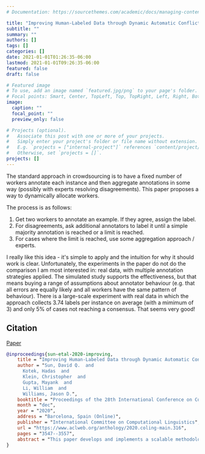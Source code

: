 ```yaml
---
# Documentation: https://sourcethemes.com/academic/docs/managing-content/

title: "Improving Human-Labeled Data through Dynamic Automatic Conflict Resolution (Sun, et al., CoLing 2020)"
subtitle: ""
summary: ""
authors: []
tags: []
categories: []
date: 2021-01-01T01:26:35-06:00
lastmod: 2021-01-01T09:26:35-06:00
featured: false
draft: false

# Featured image
# To use, add an image named `featured.jpg/png` to your page's folder.
# Focal points: Smart, Center, TopLeft, Top, TopRight, Left, Right, BottomLeft, Bottom, BottomRight.
image:
  caption: ""
  focal_point: ""
  preview_only: false

# Projects (optional).
#   Associate this post with one or more of your projects.
#   Simply enter your project's folder or file name without extension.
#   E.g. `projects = ["internal-project"]` references `content/project/deep-learning/index.md`.
#   Otherwise, set `projects = []`.
projects: []
---
```


The standard approach in crowdsourcing is to have a fixed number of workers annotate each instance and then aggregate annotations in some way (possibly with experts resolving disagreements).
This paper proposes a way to dynamically allocate workers.

The process is as follows:

1. Get two workers to annotate an example. If they agree, assign the label.
2. For disagreements, ask additional annotators to label it until a simple majority annotation is reached or a limit is reached.
3. For cases where the limit is reached, use some aggregation approach / experts.

I really like this idea - it's simple to apply and the intuition for why it should work is clear.
Unfortunately, the experiments in the paper do not do the comparison I am most interested in: real data, with multiple annotation strategies applied.
The simulated study supports the effectiveness, but that means buying a range of assumptions about annotator behaviour (e.g. that all errors are equally likely and all workers have the same pattern of behaviour).
There is a large-scale experiment with real data in which the approach collects 3.74 labels per instance on average (with a mimimum of 3) and only 5% of cases not reaching a consensus.
That seems very good!

## Citation

[Paper](https://www.aclweb.org/anthology/2020.coling-main.316)

```bibtex
@inproceedings{sun-etal-2020-improving,
    title = "Improving Human-Labeled Data through Dynamic Automatic Conflict Resolution",
    author = "Sun, David Q.  and
      Kotek, Hadas  and
      Klein, Christopher  and
      Gupta, Mayank  and
      Li, William  and
      Williams, Jason D.",
    booktitle = "Proceedings of the 28th International Conference on Computational Linguistics",
    month = "dec",
    year = "2020",
    address = "Barcelona, Spain (Online)",
    publisher = "International Committee on Computational Linguistics",
    url = "https://www.aclweb.org/anthology/2020.coling-main.316",
    pages = "3547--3557",
    abstract = "This paper develops and implements a scalable methodology for (a) estimating the noisiness of labels produced by a typical crowdsourcing semantic annotation task, and (b) reducing the resulting error of the labeling process by as much as 20-30{\%} in comparison to other common labeling strategies. Importantly, this new approach to the labeling process, which we name Dynamic Automatic Conflict Resolution (DACR), does not require a ground truth dataset and is instead based on inter-project annotation inconsistencies. This makes DACR not only more accurate but also available to a broad range of labeling tasks. In what follows we present results from a text classification task performed at scale for a commercial personal assistant, and evaluate the inherent ambiguity uncovered by this annotation strategy as compared to other common labeling strategies.",
}
```
